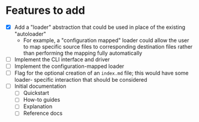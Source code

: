 # Features to add

- [x] Add a "loader" abstraction that could be used in place of the existing "autoloader"
  - For example, a "configuration mapped" loader could allow the user to map specific source files
    to corresponding destination files rather than performing the mapping fully automatically
- [ ] Implement the CLI interface and driver
- [ ] Implement the configuration-mapped loader
- [ ] Flag for the optional creation of an `index.md` file; this would have some loader- specific
      interaction that should be considered
- [ ] Initial documentation
  - [ ] Quickstart
  - [ ] How-to guides
  - [ ] Explanation
  - [ ] Reference docs
